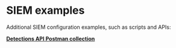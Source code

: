 # SIEM examples

Additional SIEM configuration examples, such as scripts and APIs:

[**Detections API Postman collection**](Detections-API/Kibana.postman_collection.v2.json)